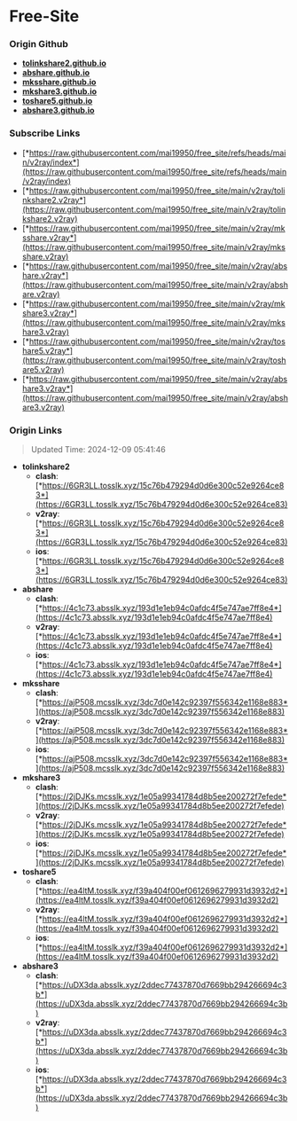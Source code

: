# Free-Site

### Origin Github

- [**tolinkshare2.github.io**](https://github.com/tolinkshare2/tolinkshare2.github.io)
- [**abshare.github.io**](https://github.com/abshare/abshare.github.io)
- [**mksshare.github.io**](https://github.com/mksshare/mksshare.github.io)
- [**mkshare3.github.io**](https://github.com/mkshare3/mkshare3.github.io)
- [**toshare5.github.io**](https://github.com/toshare5/toshare5.github.io)
- [**abshare3.github.io**](https://github.com/abshare3/abshare3.github.io)

### Subscribe Links

- [*https://raw.githubusercontent.com/mai19950/free_site/refs/heads/main/v2ray/index*](https://raw.githubusercontent.com/mai19950/free_site/refs/heads/main/v2ray/index)
- [*https://raw.githubusercontent.com/mai19950/free_site/main/v2ray/tolinkshare2.v2ray*](https://raw.githubusercontent.com/mai19950/free_site/main/v2ray/tolinkshare2.v2ray)
- [*https://raw.githubusercontent.com/mai19950/free_site/main/v2ray/mksshare.v2ray*](https://raw.githubusercontent.com/mai19950/free_site/main/v2ray/mksshare.v2ray)
- [*https://raw.githubusercontent.com/mai19950/free_site/main/v2ray/abshare.v2ray*](https://raw.githubusercontent.com/mai19950/free_site/main/v2ray/abshare.v2ray)
- [*https://raw.githubusercontent.com/mai19950/free_site/main/v2ray/mkshare3.v2ray*](https://raw.githubusercontent.com/mai19950/free_site/main/v2ray/mkshare3.v2ray)
- [*https://raw.githubusercontent.com/mai19950/free_site/main/v2ray/toshare5.v2ray*](https://raw.githubusercontent.com/mai19950/free_site/main/v2ray/toshare5.v2ray)
- [*https://raw.githubusercontent.com/mai19950/free_site/main/v2ray/abshare3.v2ray*](https://raw.githubusercontent.com/mai19950/free_site/main/v2ray/abshare3.v2ray)

### Origin Links

> Updated Time: 2024-12-09 05:41:46

- **tolinkshare2**
  - **clash**: [*https://6GR3LL.tosslk.xyz/15c76b479294d0d6e300c52e9264ce83*](https://6GR3LL.tosslk.xyz/15c76b479294d0d6e300c52e9264ce83)
  - **v2ray**: [*https://6GR3LL.tosslk.xyz/15c76b479294d0d6e300c52e9264ce83*](https://6GR3LL.tosslk.xyz/15c76b479294d0d6e300c52e9264ce83)
  - **ios**: [*https://6GR3LL.tosslk.xyz/15c76b479294d0d6e300c52e9264ce83*](https://6GR3LL.tosslk.xyz/15c76b479294d0d6e300c52e9264ce83)
- **abshare**
  - **clash**: [*https://4c1c73.absslk.xyz/193d1e1eb94c0afdc4f5e747ae7ff8e4*](https://4c1c73.absslk.xyz/193d1e1eb94c0afdc4f5e747ae7ff8e4)
  - **v2ray**: [*https://4c1c73.absslk.xyz/193d1e1eb94c0afdc4f5e747ae7ff8e4*](https://4c1c73.absslk.xyz/193d1e1eb94c0afdc4f5e747ae7ff8e4)
  - **ios**: [*https://4c1c73.absslk.xyz/193d1e1eb94c0afdc4f5e747ae7ff8e4*](https://4c1c73.absslk.xyz/193d1e1eb94c0afdc4f5e747ae7ff8e4)
- **mksshare**
  - **clash**: [*https://ajP508.mcsslk.xyz/3dc7d0e142c92397f556342e1168e883*](https://ajP508.mcsslk.xyz/3dc7d0e142c92397f556342e1168e883)
  - **v2ray**: [*https://ajP508.mcsslk.xyz/3dc7d0e142c92397f556342e1168e883*](https://ajP508.mcsslk.xyz/3dc7d0e142c92397f556342e1168e883)
  - **ios**: [*https://ajP508.mcsslk.xyz/3dc7d0e142c92397f556342e1168e883*](https://ajP508.mcsslk.xyz/3dc7d0e142c92397f556342e1168e883)
- **mkshare3**
  - **clash**: [*https://2jDJKs.mcsslk.xyz/1e05a99341784d8b5ee200272f7efede*](https://2jDJKs.mcsslk.xyz/1e05a99341784d8b5ee200272f7efede)
  - **v2ray**: [*https://2jDJKs.mcsslk.xyz/1e05a99341784d8b5ee200272f7efede*](https://2jDJKs.mcsslk.xyz/1e05a99341784d8b5ee200272f7efede)
  - **ios**: [*https://2jDJKs.mcsslk.xyz/1e05a99341784d8b5ee200272f7efede*](https://2jDJKs.mcsslk.xyz/1e05a99341784d8b5ee200272f7efede)
- **toshare5**
  - **clash**: [*https://ea4ltM.tosslk.xyz/f39a404f00ef0612696279931d3932d2*](https://ea4ltM.tosslk.xyz/f39a404f00ef0612696279931d3932d2)
  - **v2ray**: [*https://ea4ltM.tosslk.xyz/f39a404f00ef0612696279931d3932d2*](https://ea4ltM.tosslk.xyz/f39a404f00ef0612696279931d3932d2)
  - **ios**: [*https://ea4ltM.tosslk.xyz/f39a404f00ef0612696279931d3932d2*](https://ea4ltM.tosslk.xyz/f39a404f00ef0612696279931d3932d2)
- **abshare3**
  - **clash**: [*https://uDX3da.absslk.xyz/2ddec77437870d7669bb294266694c3b*](https://uDX3da.absslk.xyz/2ddec77437870d7669bb294266694c3b)
  - **v2ray**: [*https://uDX3da.absslk.xyz/2ddec77437870d7669bb294266694c3b*](https://uDX3da.absslk.xyz/2ddec77437870d7669bb294266694c3b)
  - **ios**: [*https://uDX3da.absslk.xyz/2ddec77437870d7669bb294266694c3b*](https://uDX3da.absslk.xyz/2ddec77437870d7669bb294266694c3b)
